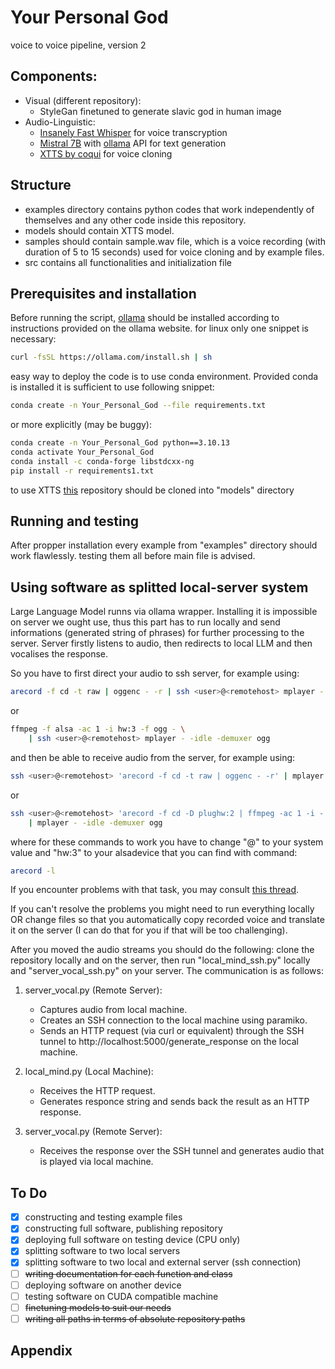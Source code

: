 # Your Personal God
  voice to voice pipeline, version 2

## Components:

- Visual (different repository):
    - StyleGan finetuned to generate slavic god in human image
- Audio-Linguistic:
    - [Insanely Fast Whisper](https://github.com/Vaibhavs10/insanely-fast-whisper) for voice transcryption
    - [Mistral 7B](https://mistral.ai) with [ollama](https://ollama.com) API for text generation
    - [XTTS by coqui](https://coqui.ai/blog/tts/open_xtts) for voice cloning

## Structure

- examples directory contains python codes that work independently of themselves and any other code inside this repository.
- models should contain XTTS model.
- samples should contain sample.wav file, which is a voice recording (with duration of 5 to 15 seconds) used for voice cloning and by example files.
- src contains all functionalities and initialization file

## Prerequisites and installation

Before running the script, [ollama](https://ollama.com) should be installed according to instructions provided on the ollama website. for linux only one snippet is necessary:

```bash
curl -fsSL https://ollama.com/install.sh | sh
```

easy way to deploy the code is to use conda environment. Provided conda is installed it is sufficient to use following snippet:

```bash
conda create -n Your_Personal_God --file requirements.txt
```

or more explicitly (may be buggy):

```bash
conda create -n Your_Personal_God python==3.10.13
conda activate Your_Personal_God
conda install -c conda-forge libstdcxx-ng
pip install -r requirements1.txt
```

to use XTTS [this](https://huggingface.co/coqui/XTTS-v2/tree/main) repository should be cloned into "models" directory

## Running and testing

After propper installation every example from "examples" directory should work flawlessly. testing them all before main file is advised.

## Using software as splitted local-server system

Large Language Model runns via ollama wrapper. Installing it is impossible on server we ought use, thus this part has to run locally and send informations (generated string of phrases) for further processing to the server. Server firstly listens to audio, then redirects to local LLM and then vocalises the response. 

So you have to first direct your audio to ssh server, for example using:
```bash
arecord -f cd -t raw | oggenc - -r | ssh <user>@<remotehost> mplayer -
```
or
```bash
ffmpeg -f alsa -ac 1 -i hw:3 -f ogg - \
    | ssh <user>@<remotehost> mplayer - -idle -demuxer ogg
```
and then be able to receive audio from the server, for example using:
```bash
ssh <user>@<remotehost> 'arecord -f cd -t raw | oggenc - -r' | mplayer -
```
or
```bash
ssh <user>@<remotehost> 'arecord -f cd -D plughw:2 | ffmpeg -ac 1 -i - -f ogg -' \
    | mplayer - -idle -demuxer ogg
```
where for these commands to work you have to change "<user>@<remotehost>" to your system value and "hw:3" to your alsadevice that you can find with command:
```bash
arecord -l
```
If you encounter problems with that task, you may consult [this thread](https://unix.stackexchange.com/questions/116919/redirect-sound-microphone-via-ssh-how-to-telephone-via-ssh).

If you can't resolve the problems you might need to run everything locally OR change files so that you automatically copy recorded voice and translate it on the server (I can do that for you if that will be too challenging).

After you moved the audio streams you should do the following: clone the repository locally and on the server, then run "local_mind_ssh.py" locally and "server_vocal_ssh.py" on your server. The communication is as follows:

1. server_vocal.py (Remote Server):
    - Captures audio from local machine.
    - Creates an SSH connection to the local machine using paramiko.
    - Sends an HTTP request (via curl or equivalent) through the SSH tunnel to http://localhost:5000/generate_response on the local machine.

2. local_mind.py (Local Machine):
    - Receives the HTTP request.
    - Generates responce string and sends back the result as an HTTP response.

3. server_vocal.py (Remote Server):
    - Receives the response over the SSH tunnel and generates audio that is played via local machine.


## To Do

- [x] constructing and testing example files
- [x] constructing full software, publishing repository
- [X] deploying full software on testing device (CPU only)
- [X] splitting software to two local servers
- [X] splitting software to two local and external server (ssh connection)
- [ ] ~~writing documentation for each function and class~~
- [ ] deploying software on another device
- [ ] testing software on CUDA compatible machine
- [ ] ~~finetuning models to suit our needs~~
- [ ] ~~writing all paths in terms of absolute repository paths~~

## Appendix




